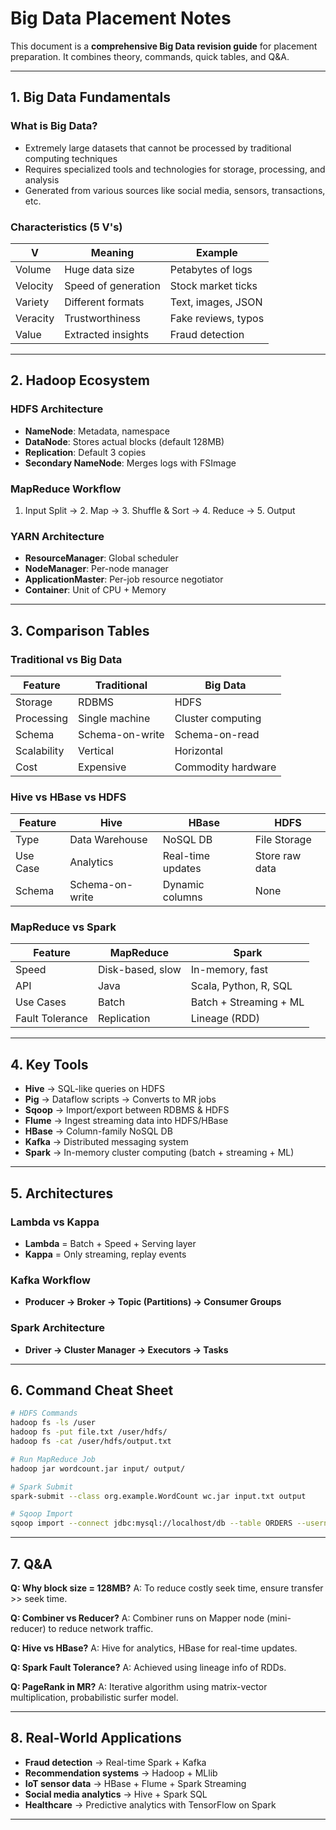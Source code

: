 # Big Data Placement Notes

This document is a **comprehensive Big Data revision guide** for placement preparation. It combines theory, commands, quick tables, and Q&A.

---

## 1. Big Data Fundamentals

### What is Big Data?

- Extremely large datasets that cannot be processed by traditional computing techniques
- Requires specialized tools and technologies for storage, processing, and analysis
- Generated from various sources like social media, sensors, transactions, etc.

### Characteristics (5 V's)

| V | Meaning | Example |
|---|---------|---------|
| Volume | Huge data size | Petabytes of logs |
| Velocity | Speed of generation | Stock market ticks |
| Variety | Different formats | Text, images, JSON |
| Veracity | Trustworthiness | Fake reviews, typos |
| Value | Extracted insights | Fraud detection |

---

## 2. Hadoop Ecosystem

### HDFS Architecture

- **NameNode**: Metadata, namespace
- **DataNode**: Stores actual blocks (default 128MB)
- **Replication**: Default 3 copies
- **Secondary NameNode**: Merges logs with FSImage

### MapReduce Workflow

1. Input Split → 2. Map → 3. Shuffle & Sort → 4. Reduce → 5. Output

### YARN Architecture

- **ResourceManager**: Global scheduler
- **NodeManager**: Per-node manager
- **ApplicationMaster**: Per-job resource negotiator
- **Container**: Unit of CPU + Memory

---

## 3. Comparison Tables

### Traditional vs Big Data

| Feature | Traditional | Big Data |
|---------|-------------|----------|
| Storage | RDBMS | HDFS |
| Processing | Single machine | Cluster computing |
| Schema | Schema-on-write | Schema-on-read |
| Scalability | Vertical | Horizontal |
| Cost | Expensive | Commodity hardware |

### Hive vs HBase vs HDFS

| Feature | Hive | HBase | HDFS |
|---------|------|-------|------|
| Type | Data Warehouse | NoSQL DB | File Storage |
| Use Case | Analytics | Real-time updates | Store raw data |
| Schema | Schema-on-write | Dynamic columns | None |

### MapReduce vs Spark

| Feature | MapReduce | Spark |
|---------|-----------|-------|
| Speed | Disk-based, slow | In-memory, fast |
| API | Java | Scala, Python, R, SQL |
| Use Cases | Batch | Batch + Streaming + ML |
| Fault Tolerance | Replication | Lineage (RDD) |

---

## 4. Key Tools

- **Hive** → SQL-like queries on HDFS
- **Pig** → Dataflow scripts → Converts to MR jobs
- **Sqoop** → Import/export between RDBMS & HDFS
- **Flume** → Ingest streaming data into HDFS/HBase
- **HBase** → Column-family NoSQL DB
- **Kafka** → Distributed messaging system
- **Spark** → In-memory cluster computing (batch + streaming + ML)

---

## 5. Architectures

### Lambda vs Kappa

- **Lambda** = Batch + Speed + Serving layer
- **Kappa** = Only streaming, replay events

### Kafka Workflow

- **Producer → Broker → Topic (Partitions) → Consumer Groups**

### Spark Architecture

- **Driver → Cluster Manager → Executors → Tasks**

---

## 6. Command Cheat Sheet

```bash
# HDFS Commands
hadoop fs -ls /user
hadoop fs -put file.txt /user/hdfs/
hadoop fs -cat /user/hdfs/output.txt

# Run MapReduce Job
hadoop jar wordcount.jar input/ output/

# Spark Submit
spark-submit --class org.example.WordCount wc.jar input.txt output

# Sqoop Import
sqoop import --connect jdbc:mysql://localhost/db --table ORDERS --username user --password pass
```

---

## 7. Q&A

**Q: Why block size = 128MB?**
A: To reduce costly seek time, ensure transfer >> seek time.

**Q: Combiner vs Reducer?**
A: Combiner runs on Mapper node (mini-reducer) to reduce network traffic.

**Q: Hive vs HBase?**
A: Hive for analytics, HBase for real-time updates.

**Q: Spark Fault Tolerance?**
A: Achieved using lineage info of RDDs.

**Q: PageRank in MR?**
A: Iterative algorithm using matrix-vector multiplication, probabilistic surfer model.

---

## 8. Real-World Applications

- **Fraud detection** → Real-time Spark + Kafka
- **Recommendation systems** → Hadoop + MLlib
- **IoT sensor data** → HBase + Flume + Spark Streaming
- **Social media analytics** → Hive + Spark SQL
- **Healthcare** → Predictive analytics with TensorFlow on Spark

---
